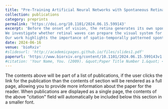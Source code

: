 ```yaml
---
title: "Pre-Training Artificial Neural Networks with Spontaneous Retinal Activity Improves Motion Prediction in Natural Scenes"
collection: publications
category: preprints
permalink: 'https://doi.org/10.1101/2024.06.15.599143'
excerpt: 'Before the onset of vision, the retina generates its own spontaneous activity, referred to as retinal waves. This activity is crucial for establishing neural connections and, hence, ensuring the proper functionality of the visual system. Recent research has shown that retinal waves exhibit statistical properties similar to those of natural visual stimuli, such as the optic flow of objects in the environment during forward motion.
We investigate whether retinal waves can prepare the visual system for motion processing by pre-training artificial neural network (ANN) models with retinal waves. Our results showed that ANNs pre-trained with retinal waves exhibit faster learning on movies featuring naturalistic stimuli. Additionally, pre-training with retinal waves refined the receptive fields of ANN neurons, similar to processes seen in biological systems.
Our work highlights the importance of spatio-temporally patterned spontaneous activity in preparing the visual system for motion processing in natural scenes.'
date: 2024-06-16
venue: 'bioRxiv'
#slidesurl: 'http://academicpages.github.io/files/slides1.pdf'
paperurl: 'https://www.biorxiv.org/content/10.1101/2024.06.15.599143v1.full.pdf'
#citation: 'Your Name, You. (2009). &quot;Paper Title Number 1.&quot; <i>Journal 1</i>. 1(1).'
---
```


The contents above will be part of a list of publications, if the user clicks the link for the publication than the contents of section will be rendered as a full page, allowing you to provide more information about the paper for the reader. When publications are displayed as a single page, the contents of the above "citation" field will automatically be included below this section in a smaller font.